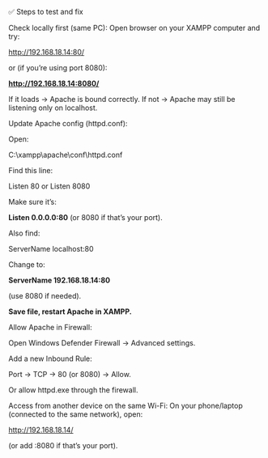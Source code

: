 ✅ Steps to test and fix

Check locally first (same PC):
Open browser on your XAMPP computer and try:

http://192.168.18.14:80/

or (if you’re using port 8080):

**http://192.168.18.14:8080/**

If it loads → Apache is bound correctly.
If not → Apache may still be listening only on localhost.

Update Apache config (httpd.conf):

Open:

C:\xampp\apache\conf\httpd.conf

Find this line:

Listen 80
or
Listen 8080

Make sure it’s:

**Listen 0.0.0.0:80**
(or 8080 if that’s your port).

Also find:

ServerName localhost:80

Change to:

**ServerName 192.168.18.14:80**

(use 8080 if needed).

**Save file, restart Apache in XAMPP.**

Allow Apache in Firewall:

Open Windows Defender Firewall → Advanced settings.

Add a new Inbound Rule:

Port → TCP → 80 (or 8080) → Allow.

Or allow httpd.exe through the firewall.

Access from another device on the same Wi-Fi:
On your phone/laptop (connected to the same network), open:

http://192.168.18.14/


(or add :8080 if that’s your port).
